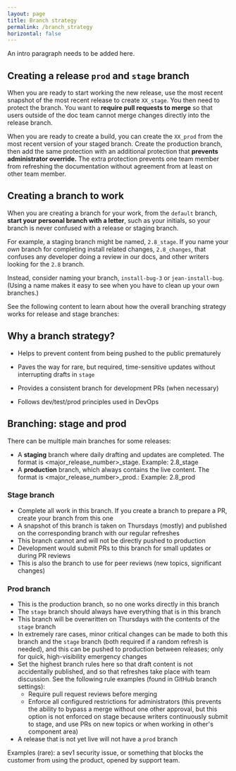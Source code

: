 ```yaml
---
layout: page
title: Branch strategy
permalink: /branch_strategy
horizontal: false
---
```


An intro paragraph needs to be added here.

## Creating a release `prod` and `stage` branch

When you are ready to start working the new release, use the most recent snapshot of the most recent release to create `XX_stage`. You then need to protect the branch. You want to **require pull requests to merge** so that users outside of the doc team cannot merge changes directly into the release branch. 

When you are ready to create a build, you can create the `XX_prod` from the most recent version of your staged branch. Create the production branch, then add the same protection with an additional protection that **prevents administrator override.** The extra protection prevents one team member from refreshing the documentation without agreement from at least on other team member.

## Creating a branch to work

When you are creating a branch for your work, from the `default` branch,  **start your personal branch with a letter**, such as your initials, so your branch is never confused with a release or staging branch.

For example, a staging branch might be named, `2.8_stage`. If you name your _own_ branch for completing install related changes, `2.8_changes`, that confuses any developer doing a review in our docs, and other writers looking for the `2.8` branch.

Instead, consider naming your branch, `install-bug-3` or `jean-install-bug`. (Using a name makes it easy to see when you have to clean up your own branches.)

See the following content to learn about how the overall branching strategy works for release and stage branches:

## Why a branch strategy?

- Helps to prevent content from being pushed to the public prematurely

- Paves the way for rare, but required, time-sensitive updates without interrupting drafts in `stage`

- Provides a consistent branch for development PRs (when necessary)

- Follows dev/test/prod principles used in DevOps


## Branching: stage and prod

There can be multiple main branches for some releases: 

  * A **staging** branch where daily drafting and updates are completed. The format is <major_release_number>\_stage. Example: 2.8_stage
  * A **production** branch, which always contains the live content. The format is <major_release_number>\_prod.: Example: 2.8_prod

### Stage branch

  * Complete all work in this branch. If you create a branch to prepare a PR, create your branch from this one  
  * A snapshot of this branch is taken on Thursdays (mostly) and published on the corresponding branch with our regular refreshes
  * This branch cannot and will not be directly pushed to production
  * Development would submit PRs to this branch for small updates or during PR reviews
  * This is also the branch to use for peer reviews (new topics, significant changes)

### Prod branch

  * This is the production branch, so no one works directly in this branch
  * The `stage` branch should always have everything that is in this branch
  * This branch will be overwritten on Thursdays with the contents of the `stage` branch
  * In extremely rare cases, minor critical changes can be made to both this branch and the `stage` branch (both required if a random refresh is needed), and this can be pushed to production between releases; only for quick, high-visibility emergency changes
  * Set the highest branch rules here so that draft content is not accidentally published, and so that refreshes take place with team discussion. See the following rule examples (found in GitHub branch settings):
    - Require pull request reviews before merging 
    - Enforce all configured restrictions for administrators (this prevents the ability to bypass a merge without one other approval, but this option is not enforced on stage because writers continuously submit to stage, and use PRs on new topics or when working in other's component area)
  * A release that is not yet live will not have a `prod` branch
  
Examples (rare): a sev1 security issue, or something that blocks the customer from using the product, opened by support team. 

